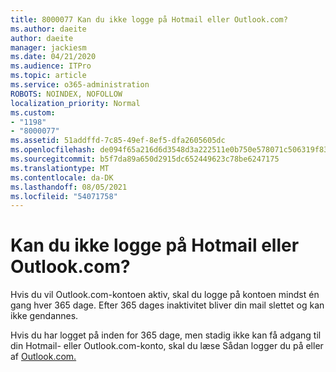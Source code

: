 ```yaml
---
title: 8000077 Kan du ikke logge på Hotmail eller Outlook.com?
ms.author: daeite
author: daeite
manager: jackiesm
ms.date: 04/21/2020
ms.audience: ITPro
ms.topic: article
ms.service: o365-administration
ROBOTS: NOINDEX, NOFOLLOW
localization_priority: Normal
ms.custom:
- "1198"
- "8000077"
ms.assetid: 51addffd-7c85-49ef-8ef5-dfa2605605dc
ms.openlocfilehash: de094f65a216d6d3548d3a222511e0b750e578071c506319f838550a69e02d29
ms.sourcegitcommit: b5f7da89a650d2915dc652449623c78be6247175
ms.translationtype: MT
ms.contentlocale: da-DK
ms.lasthandoff: 08/05/2021
ms.locfileid: "54071758"
---
```

# <a name="cant-sign-in-to-hotmail-or-outlookcom"></a>Kan du ikke logge på Hotmail eller Outlook.com?

Hvis du vil Outlook.com-kontoen aktiv, skal du logge på kontoen mindst én gang hver 365 dage. Efter 365 dages inaktivitet bliver din mail slettet og kan ikke gendannes.
  
Hvis du har logget på inden for 365 dage, men stadig ikke kan få adgang til din Hotmail- eller Outlook.com-konto, skal du læse Sådan logger du på eller af [Outlook.com.](https://support.office.com/article/e08eb8ac-ac27-49f4-a400-a47311e1ee7e?wt.mc_id=Office_Outlook_com_Alchemy)
  